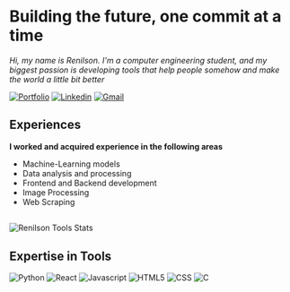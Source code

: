 # Building the future, one commit at a time
 _Hi, my name is Renilson. I'm a computer engineering student, and my biggest passion is developing tools that help people somehow and make the world a little bit better_


[![Portfolio]( 	https://img.shields.io/badge/website-000000?style=for-the-badge&logo=About.me&logoColor=white)](https://lunarenilson.github.io/portfolio) 
[![Linkedin](https://img.shields.io/badge/LinkedIn-0077B5?style=for-the-badge&logo=linkedin&logoColor=white)](https://www.linkedin.com/in/renilson-luna/)
[![Gmail](https://img.shields.io/badge/Gmail-D14836?style=for-the-badge&logo=gmail&logoColor=white)](mailto:renilson.c.luna@gmail.com )


## Experiences
**I worked and acquired experience in the following areas**

- Machine-Learning models
- Data analysis and processing
- Frontend and Backend development
- Image Processing
- Web Scraping

## 
![Renilson Tools Stats](https://github-readme-stats.vercel.app/api/top-langs/?username=lunarenilson&theme=dracula)


## Expertise in Tools
![Python]( https://img.shields.io/badge/Python-3776AB?style=for-the-badge&logo=python&logoColor=white)
![React](https://img.shields.io/badge/React-20232A?style=for-the-badge&logo=react&logoColor=61DAFB)
![Javascript](https://img.shields.io/badge/JavaScript-F7DF1E?style=for-the-badge&logo=javascript&logoColor=black)
![HTML5](https://img.shields.io/badge/HTML5-E34F26?style=for-the-badge&logo=html5&logoColor=white)
![CSS](https://img.shields.io/badge/CSS-239120?&style=for-the-badge&logo=css3&logoColor=white)
![C](     https://img.shields.io/badge/C-00599C?style=for-the-badge&logo=c&logoColor=white)


